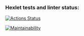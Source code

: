 ### Hexlet tests and linter status:
[![Actions Status](https://github.com/Mcvvp/python-project-49/workflows/hexlet-check/badge.svg)](https://github.com/Mcvvp/python-project-49/actions)

[![Maintainability](https://api.codeclimate.com/v1/badges/057d5104969bab9d8b55/maintainability)](https://codeclimate.com/github/Mcvvp/python-project-49/maintainability)
